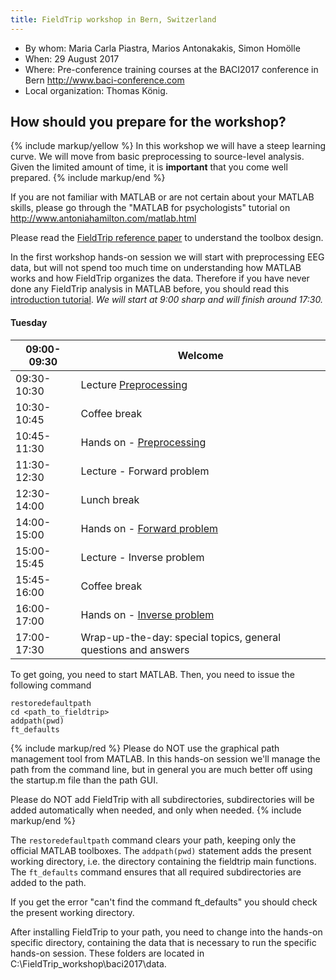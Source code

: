 ```yaml
---
title: FieldTrip workshop in Bern, Switzerland
---
```


- By whom: Maria Carla Piastra, Marios Antonakakis, Simon Homölle
- When: 29 August 2017
- Where: Pre-conference training courses at the BACI2017 conference in Bern <http://www.baci-conference.com>
- Local organization: Thomas König.

## How should you prepare for the workshop?

{% include markup/yellow %}
In this workshop we will have a steep learning curve. We will move from basic preprocessing to source-level analysis. Given the limited amount of time, it is **important** that you come well prepared.
{% include markup/end %}

If you are not familiar with MATLAB or are not certain about your MATLAB skills, please go through the "MATLAB for psychologists" tutorial on <http://www.antoniahamilton.com/matlab.html>

Please read the [FieldTrip reference paper](http://www.hindawi.com/journals/cin/2011/156869/) to understand the toolbox design.

In the first workshop hands-on session we will start with preprocessing EEG data, but will not spend too much time on understanding how MATLAB works and how FieldTrip organizes the data. Therefore if you have never done any FieldTrip analysis in MATLAB before, you should read this [introduction tutorial](/tutorial/intro/introduction).
_We will start at 9:00 sharp and will finish around 17:30._

#### Tuesday

| 09:00-09:30 | Welcome                                                                                                                           |
| ----------- | --------------------------------------------------------------------------------------------------------------------------------- |
| 09:30-10:30 | Lecture [Preprocessing](https:/download.fieldtriptoolbox.org/workshop/baci2017/antonakakis_preprocessing_29_08_2017.pptx)         |
| 10:30-10:45 | Coffee break                                                                                                                      |
| 10:45-11:30 | Hands on - [Preprocessing](/workshop/baci2017/preprocessing)                                                                      |
| 11:30-12:30 | Lecture - Forward problem                                                                                                         |
| 12:30-14:00 | Lunch break                                                                                                                       |
| 14:00-15:00 | Hands on - [Forward problem](/workshop/baci2017/forwardproblem)                                                                   |
| 15:00-15:45 | Lecture - Inverse problem                                                                                                         |
| 15:45-16:00 | Coffee break                                                                                                                      |
| 16:00-17:00 | Hands on - [Inverse problem](/workshop/baci2017/inverseproblem)                                                                   |
| 17:00-17:30 | Wrap-up-the-day: special topics, general questions and answers                                                                    |

To get going, you need to start MATLAB. Then, you need to issue the following command

    restoredefaultpath
    cd <path_to_fieldtrip>
    addpath(pwd)
    ft_defaults

{% include markup/red %}
Please do NOT use the graphical path management tool from MATLAB. In this hands-on session we'll manage the path from the command line, but in general you are much better off using the startup.m file than the path GUI.

Please do NOT add FieldTrip with all subdirectories, subdirectories will be added automatically when needed, and only when needed.
{% include markup/end %}

The `restoredefaultpath` command clears your path, keeping only the official MATLAB toolboxes. The `addpath(pwd)` statement adds the present working directory, i.e. the directory containing the fieldtrip main functions. The `ft_defaults` command ensures that all required subdirectories are added to the path.

If you get the error "can't find the command ft_defaults" you should check the present working directory.

After installing FieldTrip to your path, you need to change into the hands-on specific directory, containing the data that is necessary to run the specific hands-on session. These folders are located in C:\\FieldTrip_workshop\\baci2017\\data.
